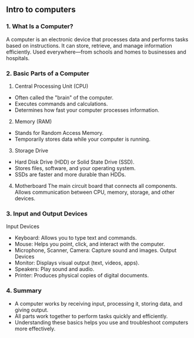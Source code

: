 ## Intro to computers
### 1. What Is a Computer?
A computer is an electronic device that processes data and performs tasks based on instructions.
It can store, retrieve, and manage information efficiently.
Used everywhere—from schools and homes to businesses and hospitals.
### 2. Basic Parts of a Computer
1. Central Processing Unit (CPU)
- Often called the "brain" of the computer.
- Executes commands and calculations.
- Determines how fast your computer processes information.
2. Memory (RAM)
- Stands for Random Access Memory.
- Temporarily stores data while your computer is running.
3. Storage Drive
- Hard Disk Drive (HDD) or Solid State Drive (SSD).
- Stores files, software, and your operating system.
- SSDs are faster and more durable than HDDs.
4. Motherboard
The main circuit board that connects all components.
Allows communication between CPU, memory, storage, and other devices.
### 3. Input and Output Devices
Input Devices
- Keyboard: Allows you to type text and commands.
- Mouse: Helps you point, click, and interact with the computer.
- Microphone, Scanner, Camera: Capture sound and images.
Output Devices
- Monitor: Displays visual output (text, videos, apps).
- Speakers: Play sound and audio.
- Printer: Produces physical copies of digital documents.
### 4. Summary
- A computer works by receiving input, processing it, storing data, and giving output.
- All parts work together to perform tasks quickly and efficiently.
- Understanding these basics helps you use and troubleshoot computers more effectively.

